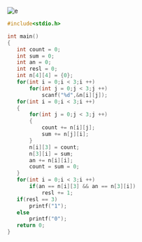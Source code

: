  ![e](https://upload-images.jianshu.io/upload_images/9140378-1f40b7cdf5908f7d.png?imageMogr2/auto-orient/strip%7CimageView2/2/w/640)

 ```c
 #include<stdio.h>

int main()
{
    int count = 0;
    int sum = 0;
    int an = 0;
    int resl = 0;
    int n[4][4] = {0};
    for(int i = 0;i < 3;i ++)
        for(int j = 0;j < 3;j ++)
            scanf("%d",&n[i][j]);
    for(int i = 0;i < 3;i ++)
    {
        for(int j = 0;j < 3;j ++)
        {
            count += n[i][j];
            sum += n[j][i];
        }
        n[i][3] = count;
        n[3][i] = sum;
        an += n[i][i];
        count = sum = 0;
    }
    for(int i = 0;i < 3;i ++)
        if(an == n[i][3] && an == n[3][i])
            resl += 1;
    if(resl == 3)
        printf("1");
    else
        printf("0");
    return 0;
}
 ```